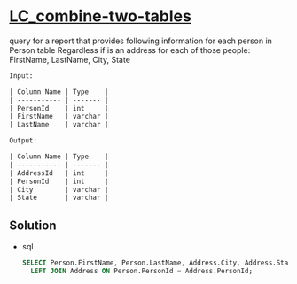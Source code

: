 # [LC_combine-two-tables](https://leetcode.com/problems/combine-two-tables)

query for a report that provides following information for each person in Person table
Regardless if is an address for each of those people: FirstName, LastName, City, State

```txt
Input:

| Column Name | Type    |
| ----------- | ------- |
| PersonId    | int     |
| FirstName   | varchar |
| LastName    | varchar |

Output:

| Column Name | Type    |
| ----------- | ------- |
| AddressId   | int     |
| PersonId    | int     |
| City        | varchar |
| State       | varchar |
```

## Solution

* sql

  ```sql
  SELECT Person.FirstName, Person.LastName, Address.City, Address.State FROM Person
    LEFT JOIN Address ON Person.PersonId = Address.PersonId;
  ```
